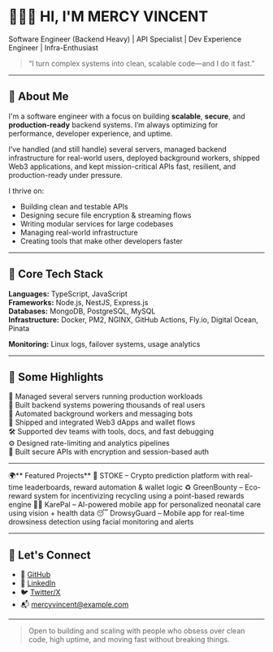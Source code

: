 # 👩🏽‍💻 HI, I'M MERCY VINCENT

Software Engineer (Backend Heavy) | API Specialist | Dev Experience Engineer | Infra-Enthusiast

> “I turn complex systems into clean, scalable code—and I do it fast.”

---

## 🚀 About Me

I'm a software engineer with a focus on building **scalable**, **secure**, and **production-ready** backend systems. I’m always optimizing for performance, developer experience, and uptime.

I’ve handled (and still handle) several servers, managed backend infrastructure for real-world users, deployed background workers, shipped Web3 applications, and kept mission-critical APIs fast, resilient, and production-ready under pressure.

I thrive on:

- Building clean and testable APIs
- Designing secure file encryption & streaming flows
- Writing modular services for large codebases
- Managing real-world infrastructure
- Creating tools that make other developers faster

---

## 🧠 Core Tech Stack

**Languages:** TypeScript, JavaScript  
**Frameworks:** Node.js, NestJS, Express.js  
**Databases:** MongoDB, PostgreSQL, MySQL  
**Infrastructure:** Docker, PM2, NGINX, GitHub Actions, Fly.io, Digital Ocean, Pinata

**Monitoring:** Linux logs, failover systems, usage analytics

---

## 🔧 Some Highlights

🔌 Managed several servers running production workloads  
👥 Built backend systems powering thousands of real users  
🤖 Automated background workers and messaging bots  
🧱 Shipped and integrated Web3 dApps and wallet flows  
🛠️ Supported dev teams with tools, docs, and fast debugging  
⚙️ Designed rate-limiting and analytics pipelines  
🔐 Built secure APIs with encryption and session-based auth

---

🌍** Featured Projects**
🎯 STOKE – Crypto prediction platform with real-time leaderboards, reward automation & wallet logic
♻️ GreenBounty – Eco-reward system for incentivizing recycling using a point-based rewards engine
👶🏽 KarePal – AI-powered mobile app for personalized neonatal care using vision + health data
😴 DrowsyGuard – Mobile app for real-time drowsiness detection using facial monitoring and alerts

---

## 📡 Let's Connect

- 🔗 [GitHub](https://github.com/YOUR_USERNAME)
- 💼 [LinkedIn](https://linkedin.com/in/YOUR_PROFILE)
- 🐦 [Twitter/X](https://twitter.com/YOUR_HANDLE)
- 📬 mercyvincent@example.com

---

> Open to building and scaling with people who obsess over clean code, high uptime, and moving fast without breaking things.


